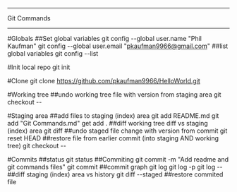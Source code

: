 ***
Git Commands
***


#Globals
##Set global variables
git config --global user.name "Phil Kaufman"
git config --global user.email "pkaufman9966@gmail.com"
##list global variables
git config --list

#Init local repo
git init

#Clone
git clone https://github.com/pkaufman9966/HelloWorld.git

#Working tree
##undo working tree file with version from staging area
git checkout -- <filename>

#Staging area
##add files to staging (index) area
git add README.md 
git add "Git Commands.md"
get add .
##diff working tree diff vs staging (index) area
git diff
##undo staged file change with version from commit
git reset HEAD <filename>
##restore file from earlier commit (into staging AND working tree)
git checkout <commithash> -- <filename>

#Commits
##status
git status
##Commiting
git commit -m "Add readme and git commands files"
git commit
##commit graph
git log
git log -p
git log -- <filename>
##diff staging (index) area vs history
git diff --staged
##restore commited file
